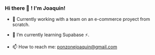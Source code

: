 ### Hi there 👋 ! I'm Joaquin!

- 🔭 Currently working with a team on an e-commerce proyect from scratch.
- 🌱 I’m currently learning Supabase ⚡.


- 📫 How to reach me: ponzonejoaquin@gmail.com
<!--
**joaquinponzone/joaquinponzone** is a ✨ _special_ ✨ repository because its `README.md` (this file) appears on your GitHub profile.

Here are some ideas to get you started:

- 🔭 I’m currently working on ...
- 🌱 I’m currently learning ...
- 👯 I’m looking to collaborate on ...
- 🤔 I’m looking for help with ...
- 💬 Ask me about ...
- 📫 How to reach me: ...
- 😄 Pronouns: ...
- ⚡ Fun fact: ...
-->
